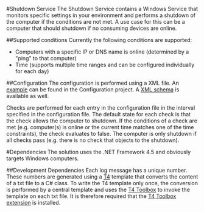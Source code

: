 #Shutdown Service
The Shutdown Service contains a Windows Service that monitors specific settings in your environment
and performs a shutdown of the computer if the conditions are not met. A use case for this can be a
computer that should shutdown if no consuming devices are online.

##Supported conditions
Currently the following conditions are supported:
* Computers with a specific IP or DNS name is online (determined by a "ping" to that computer)
* Time (supports multiple time ranges and can be configured individually for each day)

##Configuration
The configuration is performed using a XML file. An [example](Configuation/Configuration.xml) can 
be found in the Configuration project. A [XML schema](Configuration/Configuration.xsd) is available
as well.

Checks are performed for each entry in the configuration file in the interval specified in the
configuration file. The default state for each check is that the check allows the computer to 
shutdown. If the conditions of a check are met (e.g. computer(s) is online or the current time
matches one of the time constraints), the check evaluates to false. The computer is only shutdown
if all checks pass (e.g. there is no check that objects to the shutdown).

#Dependencies
The solution uses the .NET Framework 4.5 and obviously targets Windows computers. 

##Development Dependencies
Each log message has a unique number. These numbers are generated using a 
[T4](https://msdn.microsoft.com/en-us/library/bb126445.aspx) template that converts the content
of a txt file to a C# class. To write the T4 template only once, the conversion is performed by
a central template and uses the [T4 Toolbox](https://github.com/olegsych/T4Toolbox) to invoke
the template on each txt file. It is therefore required that the
[T4 Toolbox extension](https://visualstudiogallery.msdn.microsoft.com/34b6d489-afbc-4d7b-82c3-dded2b726dbc) 
is installed. 